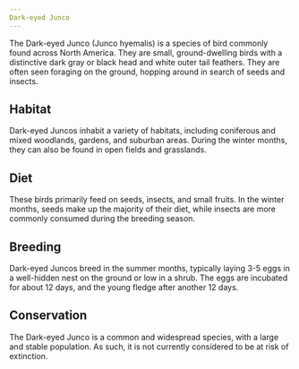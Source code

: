```yaml
---
Dark-eyed Junco
---
```


The Dark-eyed Junco (Junco hyemalis) is a species of bird commonly found across North America. They are small, ground-dwelling birds with a distinctive dark gray or black head and white outer tail feathers. They are often seen foraging on the ground, hopping around in search of seeds and insects.

## Habitat

Dark-eyed Juncos inhabit a variety of habitats, including coniferous and mixed woodlands, gardens, and suburban areas. During the winter months, they can also be found in open fields and grasslands.

## Diet

These birds primarily feed on seeds, insects, and small fruits. In the winter months, seeds make up the majority of their diet, while insects are more commonly consumed during the breeding season.

## Breeding

Dark-eyed Juncos breed in the summer months, typically laying 3-5 eggs in a well-hidden nest on the ground or low in a shrub. The eggs are incubated for about 12 days, and the young fledge after another 12 days.

## Conservation

The Dark-eyed Junco is a common and widespread species, with a large and stable population. As such, it is not currently considered to be at risk of extinction.
